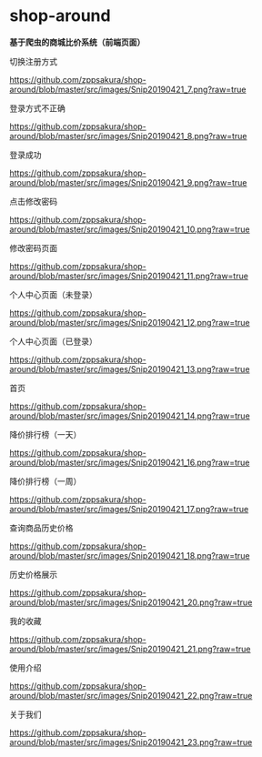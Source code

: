 # shop-around
**基于爬虫的商城比价系统（前端页面）**

切换注册方式

https://github.com/zppsakura/shop-around/blob/master/src/images/Snip20190421_7.png?raw=true

登录方式不正确

https://github.com/zppsakura/shop-around/blob/master/src/images/Snip20190421_8.png?raw=true

登录成功

https://github.com/zppsakura/shop-around/blob/master/src/images/Snip20190421_9.png?raw=true

点击修改密码

https://github.com/zppsakura/shop-around/blob/master/src/images/Snip20190421_10.png?raw=true

修改密码页面

https://github.com/zppsakura/shop-around/blob/master/src/images/Snip20190421_11.png?raw=true

个人中心页面（未登录）

https://github.com/zppsakura/shop-around/blob/master/src/images/Snip20190421_12.png?raw=true

个人中心页面（已登录）

https://github.com/zppsakura/shop-around/blob/master/src/images/Snip20190421_13.png?raw=true

首页

https://github.com/zppsakura/shop-around/blob/master/src/images/Snip20190421_14.png?raw=true

降价排行榜（一天）

https://github.com/zppsakura/shop-around/blob/master/src/images/Snip20190421_16.png?raw=true

降价排行榜（一周）

https://github.com/zppsakura/shop-around/blob/master/src/images/Snip20190421_17.png?raw=true

查询商品历史价格

https://github.com/zppsakura/shop-around/blob/master/src/images/Snip20190421_18.png?raw=true

历史价格展示

https://github.com/zppsakura/shop-around/blob/master/src/images/Snip20190421_20.png?raw=true

我的收藏

https://github.com/zppsakura/shop-around/blob/master/src/images/Snip20190421_21.png?raw=true

使用介绍

https://github.com/zppsakura/shop-around/blob/master/src/images/Snip20190421_22.png?raw=true

关于我们

https://github.com/zppsakura/shop-around/blob/master/src/images/Snip20190421_23.png?raw=true